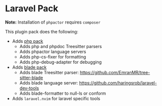 # Laravel Pack

**Note:** Installation of `phpactor` requires `composer`

This plugin pack does the following:

- Adds [php pack](https://github.com/AstroNvim/astrocommunity/tree/main/lua/astrocommunity/pack/php)
  - Adds php and phpdoc Treesitter parsers
  - Adds phpactor language servers
  - Adds php-cs-fixer for formatting
  - Adds php-debug-adapter for debugging
- Adds [blade pack](https://github.com/AstroNvim/astrocommunity/tree/main/lua/astrocommunity/pack/blade)
  - Adds blade Treesitter parser: https://github.com/EmranMR/tree-sitter-blade
  - Adds blade language server: https://github.com/haringsrob/laravel-dev-tools
  - Adds blade-formatter to null-ls or conform
- Adds `laravel.nvim` for laravel specific tools
